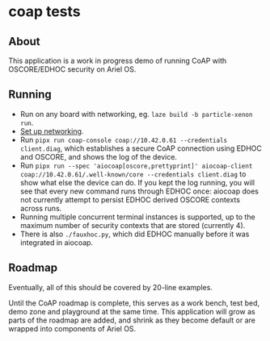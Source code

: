 # coap tests

## About

This application is a work in progress demo of running CoAP with OSCORE/EDHOC security on Ariel OS.

## Running

* Run on any board with networking, eg. `laze build -b particle-xenon run`.
* [Set up networking](../README.md).
* Run `pipx run coap-console coap://10.42.0.61 --credentials client.diag`,
  which establishes a secure CoAP connection using EDHOC and OSCORE,
  and shows the log of the device.
* Run `pipx run --spec 'aiocoap[oscore,prettyprint]' aiocoap-client coap://10.42.0.61/.well-known/core --credentials client.diag`
  to show what else the device can do.
  If you kept the log running, you will see that every new command runs through EDHOC once:
  aiocoap does not currently attempt to persist EDHOC derived OSCORE contexts across runs.
* Running multiple concurrent terminal instances is supported,
  up to the maximum number of security contexts that are stored (currently 4).
* There is also `./fauxhoc.py`, which did EDHOC manually before it was integrated in aiocoap.

## Roadmap

Eventually, all of this should be covered by 20-line examples.

Until the CoAP roadmap is complete,
this serves as a work bench, test bed, demo zone and playground at the same time.
This application will grow as parts of the roadmap are added,
and shrink as they become default or are wrapped into components of Ariel OS.
